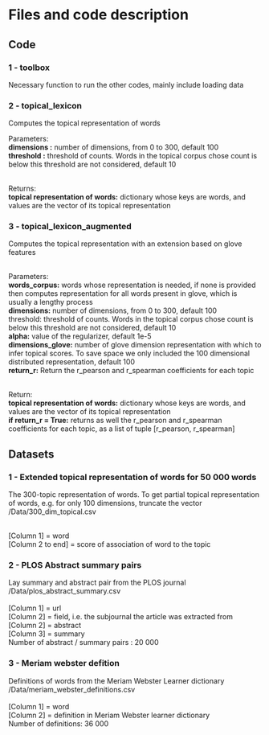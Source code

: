 # Files and code description

## Code
### 1 - toolbox
Necessary function to run the other codes, mainly include loading data

### 2 - topical_lexicon
Computes the topical representation of words

Parameters:<br />
**dimensions :** number of dimensions, from 0 to 300, default 100<br />
**threshold :** threshold of counts. Words in the topical corpus chose count is below this threshold are not considered, default 10<br /><br />

Returns:<br />
**topical representation of words:** dictionary whose keys are words, and values are the vector of its topical representation

### 3 - topical_lexicon_augmented
Computes the topical representation with an extension based on glove features<br /><br />

Parameters:<br />
**words_corpus:** words whose representation is needed, if none is provided then computes representation for all words present in glove, which is usually a lengthy process<br />
**dimensions:** number of dimensions, from 0 to 300, default 100<br />
threshold: threshold of counts. Words in the topical corpus chose count is below this threshold are not considered, default 10<br />
**alpha:** value of the regularizer, default 1e-5<br />
**dimensions_glove:** number of glove dimension representation with which to infer topical scores. To save space we only included the 100 dimensional distributed representation, default 100<br />
**return_r:** Return the r_pearson and r_spearman coefficients for each topic<br /><br />

Return:<br />
**topical representation of words:** dictionary whose keys are words, and values are the vector of its topical representation<br />
**if return_r = True:** returns as well the r_pearson and r_spearman coefficients for each topic, as a list of tuple [r_pearson, r_spearman]


## Datasets
### 1 - Extended topical representation of words for 50 000 words
The 300-topic representation of words. To get partial topical representation of words, e.g. for only 100 dimensions, truncate the vector<br />
/Data/300_dim_topical.csv<br /><br />

[Column 1] = word<br />
[Column 2 to end] = score of association of word to the topic<br />

### 2 - PLOS Abstract summary pairs
Lay summary and abstract pair from the PLOS journal <br />
/Data/plos_abstract_summary.csv<br /><br />
[Column 1] = url<br />
[Column 2] = field, i.e. the subjournal the article was extracted from<br />
[Column 2] = abstract<br />
[Column 3] = summary<br />
Number of abstract / summary pairs : 20 000 

### 3 - Meriam webster defition
Definitions of words from the Meriam Webster Learner dictionary <br />
/Data/meriam_webster_definitions.csv<br /><br />
[Column 1] = word<br />
[Column 2] = definition in Meriam Webster learner dictionary<br />
Number of definitions: 36 000<br />

